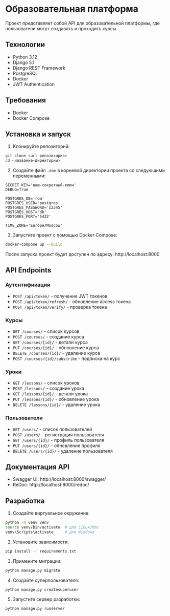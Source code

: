 # Образовательная платформа

Проект представляет собой API для образовательной платформы, где пользователи могут создавать и проходить курсы.

## Технологии

- Python 3.12
- Django 5.1
- Django REST Framework
- PostgreSQL
- Docker
- JWT Authentication

## Требования


- Docker
- Docker Compose

## Установка и запуск

1. Клонируйте репозиторий:
```bash
git clone <url-репозитория>
cd <название-директории>
```

2. Создайте файл `.env` в корневой директории проекта со следующими переменными:
```
SECRET_KEY='ваш-секретный-ключ'
DEBUG=True

POSTGRES_DB='rom'
POSTGRES_USER='postgres'
POSTGRES_PASSWORD='12345'
POSTGRES_HOST='db'
POSTGRES_PORT='5432'

TIME_ZONE='Europe/Moscow'
```

3. Запустите проект с помощью Docker Compose:
```bash
docker-compose up --build
```

После запуска проект будет доступен по адресу: http://localhost:8000

## API Endpoints

### Аутентификация
- `POST /api/token/` - получение JWT токенов
- `POST /api/token/refresh/` - обновление access токена
- `POST /api/token/verify/` - проверка токена

### Курсы
- `GET /courses/` - список курсов
- `POST /courses/` - создание курса
- `GET /courses/{id}/` - детали курса
- `PUT /courses/{id}/` - обновление курса
- `DELETE /courses/{id}/` - удаление курса
- `POST /courses/{id}/subscribe` - подписка на курс

### Уроки
- `GET /lessons/` - список уроков
- `POST /lessons/` - создание урока
- `GET /lessons/{id}/` - детали урока
- `PUT /lessons/{id}/` - обновление урока
- `DELETE /lessons/{id}/` - удаление урока

### Пользователи
- `GET /users/` - список пользователей
- `POST /users/` - регистрация пользователя
- `GET /users/{id}/` - профиль пользователя
- `PUT /users/{id}/` - обновление профиля
- `DELETE /users/{id}/` - удаление пользователя

## Документация API

- Swagger UI: http://localhost:8000/swagger/
- ReDoc: http://localhost:8000/redoc/

## Разработка

1. Создайте виртуальное окружение:
```bash
python -m venv venv
source venv/bin/activate  # для Linux/Mac
venv\Scripts\activate     # для Windows
```

2. Установите зависимости:
```bash
pip install -r requirements.txt
```

3. Примените миграции:
```bash
python manage.py migrate
```

4. Создайте суперпользователя:
```bash
python manage.py createsuperuser
```

5. Запустите сервер разработки:
```bash
python manage.py runserver
``` 